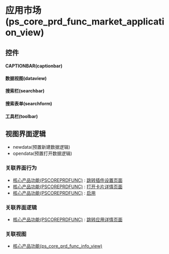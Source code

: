 # 应用市场(ps_core_prd_func_market_application_view)  <!-- {docsify-ignore-all} -->



## 控件
#### CAPTIONBAR(captionbar)
#### 数据视图(dataview)
#### 搜索栏(searchbar)
#### 搜索表单(searchform)
#### 工具栏(toolbar)

## 视图界面逻辑
  * newdata(预置新建数据逻辑)
  * opendata(预置打开数据逻辑)


### 关联界面行为
  * [核心产品功能(PSCOREPRDFUNC)](module/extension/PSCorePrdFunc) : [跳转插件设置页面](module/extension/PSCorePrdFunc#界面行为)
  * [核心产品功能(PSCOREPRDFUNC)](module/extension/PSCorePrdFunc) : [打开卡片详情页面](module/extension/PSCorePrdFunc#界面行为)
  * [核心产品功能(PSCOREPRDFUNC)](module/extension/PSCorePrdFunc) : [启用](module/extension/PSCorePrdFunc#界面行为)

### 关联界面逻辑
  * [核心产品功能(PSCOREPRDFUNC)](module/extension/PSCorePrdFunc) : [跳转应用详情页面](module/extension/PSCorePrdFunc/uilogic/open_app_info)

### 关联视图
  * [核心产品功能(ps_core_prd_func_info_view)](app/view/ps_core_prd_func_info_view)

<script>
 const { createApp } = Vue
  createApp({
    data() {
      return {

      }
    }
  }).use(ElementPlus).mount('#app')
</script>
